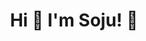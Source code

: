 <h1 align='center'>
  Hi 👋 I'm Soju! 🍻
</h1>
<!--
**msojuuu/msojuuu** is a ✨ _special_ ✨ repository because its `README.md` (this file) appears on your GitHub profile.

<p align='center'>
  <a href='https://en.wikipedia.org/wiki/Soju'>"Soju is a clear and colorless distilled alcoholic beverage popular in the Korean Peninsula. It is usually consumed neat. Its alcohol content varies from about 12.9% to 53% alcohol by volume, although since 2007 low alcohol soju below 20% has become more popular."</a>
</p>

<p align='center'>
  <a href="#"><img src="https://github-readme-stats.vercel.app/api?username=msojuuu&show_icons=true&count_private=true&theme=dark" width="350"></a>
</p>

Here are some ideas to get you started:

- 🔭 I’m currently working on ...
- 🌱 I’m currently learning ...
- 👯 I’m looking to collaborate on ...
- 🤔 I’m looking for help with ...
- 💬 Ask me about ...
- 📫 How to reach me: ...
- 😄 Pronouns: ...
- ⚡ Fun fact: ...
-->
